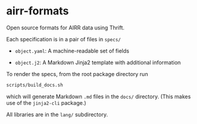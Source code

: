 # airr-formats
Open source formats for AIRR data using Thrift.

Each specification is in a pair of files in `specs/`

-   `object.yaml`: A machine-readable set of fields

-   `object.j2`: A Markdown Jinja2 template with additional information


To render the specs, from the root package directory run

```bash
scripts/build_docs.sh
```

which will generate Markdown `.md` files in the `docs/` directory.  (This makes
use of the `jinja2-cli` package.)


All libraries are in the `lang/` subdirectory.
